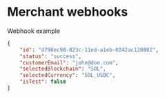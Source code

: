 # Merchant webhooks

Webhook example

```json
{
    "id": "d790ec98-823c-11ed-a1eb-0242ac120002",
    "status": "success",
    "customerEmail": "john@doe.com",
    "selectedBlockchain": "SOL",
    "selectedCurrency": "SOL_USDC",
    "isTest": false
}
```